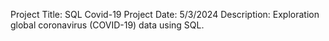 Project Title:
SQL Covid-19 Project
Date: 
5/3/2024
Description:
Exploration global coronavirus (COVID-19) data using SQL.
